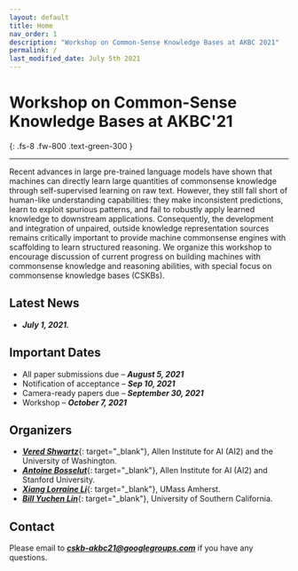 ```yaml
---
layout: default
title: Home
nav_order: 1
description: "Workshop on Common-Sense Knowledge Bases at AKBC 2021"
permalink: /
last_modified_date: July 5th 2021
---
```



 
 
# Workshop on Common-Sense Knowledge Bases at AKBC'21
{: .fs-8 .fw-800 .text-green-300 }
 

<span class="fs-2">
<!-- [Paper](XCSR_paper.pdf){: target="_blank" .btn .btn-green .mr-1 .fs-3} -->
<!-- [Github](https://github.com/INK-USC/XCSR/){: target="_blank" .btn .btn-purple .mr-1 .fs-3 } -->
<!-- [Download MickeyCorpus](https://forms.gle/fCxN1YAyqKpQ4cXNA){: target="_blank" .btn .btn-blue .mr-1 .fs-3 } -->
<!-- [Download X-CSR Datasets](https://forms.gle/gVCNgVXr1tyYkDya9){: target="_blank" .btn .btn-blue .mr-1 .fs-3 } -->
<!-- [Video](https://mega.nz/file/5SpQjJKS#J82pfZVDzy3r4aWdNF4R6O8EP5gsepbY20vYihANfgE){: target="_blank" .btn .btn-blue .mr-1 .fs-3 }
[Slides](opencsr_naacl_slides.pptx){: target="_blank" .btn .btn-red .mr-1 .fs-3 } -->
</span> 

---
 

Recent advances in large pre-trained language models have shown that machines can directly learn large quantities of commonsense knowledge through self-supervised learning on raw text. However, they still fall short of human-like understanding capabilities: they make inconsistent predictions, learn to exploit spurious patterns, and fail to robustly apply learned knowledge to downstream applications. Consequently, the development and integration of unpaired, outside knowledge representation sources remains critically important to provide machine commonsense engines with scaffolding to learn structured reasoning. We organize this workshop to encourage discussion of current progress on building machines with commonsense knowledge and reasoning abilities, with special focus on commonsense knowledge bases (CSKBs). 

## Latest News

- ***July 1, 2021.*** 

## Important Dates

- All paper submissions due – ***August 5, 2021***
- Notification of acceptance – ***Sep 10, 2021***
- Camera-ready papers due – ***September 30, 2021***
- Workshop – ***October 7, 2021***


## Organizers

- [***Vered Shwartz***](){: target="_blank"}, Allen Institute for AI (AI2) and the University of Washington.
- [***Antoine Bosselut***](){: target="_blank"}, Allen Institute for AI (AI2) and Stanford University.
- [***Xiang Lorraine Li***](){: target="_blank"}, UMass Amherst.
- [***Bill Yuchen Lin***](){: target="_blank"}, University of Southern California.





## Contact

Please email to [***cskb-akbc21@googlegroups.com***](mailto:cskb-akbc21@googlegroups.com) if you have any questions.